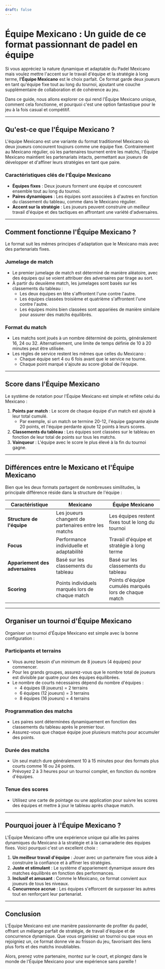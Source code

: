 ```yaml
---
draft: false
---
```

# Équipe Mexicano : Un guide de ce format passionnant de padel en équipe

Si vous appréciez la nature dynamique et adaptable du Padel Mexicano mais voulez mettre l'accent sur le travail d'équipe et la stratégie à long terme, **l'Équipe Mexicano** est le choix parfait. Ce format garde deux joueurs en tant qu'équipe fixe tout au long du tournoi, ajoutant une couche supplémentaire de collaboration et de cohérence au jeu.

Dans ce guide, nous allons explorer ce qui rend l'Équipe Mexicano unique, comment cela fonctionne, et pourquoi c'est une option fantastique pour le jeu à la fois casual et compétitif.

---

## **Qu'est-ce que l'Équipe Mexicano ?**

L'équipe Mexicano est une variante du format traditionnel Mexicano où deux joueurs concourent toujours comme une équipe fixe. Contrairement au Mexicano régulier, où les partenaires tournent entre les matchs, l'Équipe Mexicano maintient les partenariats intacts, permettant aux joueurs de développer et d'affiner leurs stratégies en tant que paire.

### **Caractéristiques clés de l'Équipe Mexicano**
- **Équipes fixes** : Deux joueurs forment une équipe et concourent ensemble tout au long du tournoi.
- **Paires dynamiques** : Les équipes sont associées à d'autres en fonction du classement du tableau, comme dans le Mexicano régulier.
- **Accent sur la stratégie** : Les joueurs peuvent construire un meilleur travail d'équipe et des tactiques en affrontant une variété d'adversaires.

---

## **Comment fonctionne l'Équipe Mexicano ?**

Le format suit les mêmes principes d'adaptation que le Mexicano mais avec des partenariats fixes.

### **Jumelage de match**
- Le premier jumelage de match est déterminé de manière aléatoire, avec des équipes qui se voient attribuer des adversaires par tirage au sort.
- À partir du deuxième match, les jumelages sont basés sur les classements du tableau :
  - Les deux équipes en tête s'affrontent l'une contre l'autre.
  - Les équipes classées troisième et quatrième s'affrontent l'une contre l'autre.
  - Les équipes moins bien classées sont appariées de manière similaire pour assurer des matchs équilibrés.

### **Format du match**
- Les matchs sont joués à un nombre déterminé de points, généralement 16, 24 ou 32. Alternativement, une limite de temps définie de 10 à 20 minutes peut être utilisée.
- Les règles de service restent les mêmes que celles du Mexicano :
  - Chaque équipe sert 4 ou 6 fois avant que le service ne tourne.
  - Chaque point marqué s'ajoute au score global de l'équipe.

---

## **Score dans l'Équipe Mexicano**

Le système de notation pour l'Équipe Mexicano est simple et reflète celui du Mexicano :

1. **Points par match** : Le score de chaque équipe d'un match est ajouté à leur total cumulé.
   - Par exemple, si un match se termine 20-12, l'équipe gagnante ajoute 20 points, et l'équipe perdante ajoute 12 points à leurs scores.
2. **Classements du tableau** : Les équipes sont classées sur le tableau en fonction de leur total de points sur tous les matchs.
3. **Vainqueur** : L'équipe avec le score le plus élevé à la fin du tournoi gagne.

---

## **Différences entre le Mexicano et l'Équipe Mexicano**

Bien que les deux formats partagent de nombreuses similitudes, la principale différence réside dans la structure de l'équipe :

| **Caractéristique**     | **Mexicano**                                    | **Équipe Mexicano**                                |
|------------------------|------------------------------------------------|---------------------------------------------------|
| **Structure de l'équipe** | Les joueurs changent de partenaires entre les matchs | Les équipes restent fixes tout le long du tournoi |
| **Focus**             | Performance individuelle et adaptabilité | Travail d'équipe et stratégie à long terme       |
| **Appariement des adversaires** | Basé sur les classements du tableau | Basé sur les classements du tableau              |
| **Scoring**           | Points individuels marqués lors de chaque match | Points d'équipe cumulés marqués lors de chaque match |

---

## **Organiser un tournoi d'Équipe Mexicano**

Organiser un tournoi d'Équipe Mexicano est simple avec la bonne configuration :

### **Participants et terrains**
- Vous aurez besoin d'un minimum de 8 joueurs (4 équipes) pour commencer.
- Pour les grands groupes, assurez-vous que le nombre total de joueurs est divisible par quatre pour des équipes équilibrées.
- Le nombre de courts nécessaires dépend du nombre d'équipes :
  - 4 équipes (8 joueurs) = 2 terrains
  - 6 équipes (12 joueurs) = 3 terrains
  - 8 équipes (16 joueurs) = 4 terrains

### **Programmation des matchs**
- Les paires sont déterminées dynamiquement en fonction des classements du tableau après le premier tour.
- Assurez-vous que chaque équipe joue plusieurs matchs pour accumuler des points.

### **Durée des matchs**
- Un seul match dure généralement 10 à 15 minutes pour des formats plus courts comme 16 ou 24 points.
- Prévoyez 2 à 3 heures pour un tournoi complet, en fonction du nombre d'équipes.

### **Tenue des scores**
- Utilisez une carte de pointage ou une application pour suivre les scores des équipes et mettre à jour le tableau après chaque match.

---

## **Pourquoi jouer à l'Équipe Mexicano ?**

L'Équipe Mexicano offre une expérience unique qui allie les paires dynamiques du Mexicano à la stratégie et à la camaraderie des équipes fixes. Voici pourquoi c'est un excellent choix :

1. **Un meilleur travail d'équipe** : Jouer avec un partenaire fixe vous aide à construire la confiance et à affiner les stratégies.
2. **Juste et stimulant** : Le système d'appariement dynamique assure des matches équilibrés en fonction des performances.
3. **Inclusif et amusant** : Comme le Mexicano, ce format convient aux joueurs de tous les niveaux.
4. **Concurrence accrue** : Les équipes s'efforcent de surpasser les autres tout en renforçant leur partenariat.

---

## **Conclusion**

L'Équipe Mexicano est une manière passionnante de profiter du padel, offrant un mélange parfait de stratégie, de travail d'équipe et de concurrence dynamique. Que vous organisiez un tournoi ou que vous en rejoigniez un, ce format donne vie au frisson du jeu, favorisant des liens plus forts et des matchs inoubliables.

Alors, prenez votre partenaire, montez sur le court, et plongez dans le monde de l'Équipe Mexicano pour une expérience sans pareille !